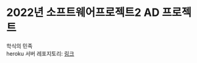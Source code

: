 # 2022년 소프트웨어프로젝트2 AD 프로젝트

학식의 민족  
heroku 서버 레포지토리: [링크](https://github.com/yubincho3/ethnic_of_haksik_heroku)
